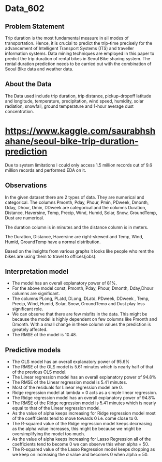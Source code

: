 # Data_602

## Problem Statement
Trip duration is the most fundamental measure in all modes of transportation. Hence, it is crucial to predict the trip-time precisely for the advancement of Intelligent 
Transport Systems (ITS) and traveller information systems. Data mining techniques are employed in this paper to predict the trip duration of rental bikes in Seoul Bike sharing system. The rental duration prediction needs to be carried out with the combination of Seoul Bike data and weather data.

## About the Data
The Data used include trip duration, trip distance, pickup-dropoff latitude and longitude, temperature, precipitation, wind speed, humidity, solar radiation, snowfall, 
ground temperature and 1-hour average dust concentration.

# https://www.kaggle.com/saurabhshahane/seoul-bike-trip-duration-prediction

Due to system limitations I could only access 1.5 million records out of 9.6 million records and performed EDA on it.

## Observations
In the given dataset there are 2 types of data. They are numerical and categorical. The columns Pmonth, Pday, Phour, Pmin, PDweek, Dmonth, Dday, Dhour, Dmin, DDweek are categorical and the columns Duration, Distance, Haversine, Temp, Precip, Wind, Humid, Solar, Snow, GroundTemp, Dust are numerical.

The duration column is in minutes and the distance column is in meters.

The Duration, Distance, Haversine are right-skewed and Temp, Wind, Humid, GroundTemp have a normal distribution.

Based on the insights from various graphs it looks like people who rent the bikes are using them to travel to offices(jobs).

## Interpretation model
- The model has an overall explanatory power of 81%.
- For the above model const, Pmonth, Pday, Phour, Dmonth, Dday,Dhour columns are significant.
- The columns PLong, PLatd, DLong, DLatd, PDweek, DDweek , Temp, Precip, Wind, Humid, Solar, Snow, GroundTemo and Dust play less significant role.
- We can observe that there are few misfits in the data. This might be because the model is highly dependent on few columns like Pmonth and Dmonth. With a small change in these column values the prediction is greately affected.
- The RMSE of the model is 10.48.

## Predictive models
- The OLS model has an overall explanatory power of 95.6%
- The RMSE of the OLS model is 5.61 minutes which is nearly half of that of the previous OLS model.
- The Linear regression model has an overall explanatory power of 94.8%
- The RMSE of the Linear regression model is 5.41 minutes.
- Most of the residuals for Linear regression model are 0.
- Ridge regression model at lambda = 0 acts as a simple linear regression.
- The Ridge regression model has an overall explanatory power of 94.8%
- The RMSE of the Ridge regression model is 5.41 minutes which is nearly equal to that of the Linear regression model.
- As the value of alpha keeps increasing for Ridge regression model most of the coefficients tend to move towards 0 i.e. come close to 0.
- The R-squared value of the Ridge regression model keeps decreasing as the alpha value increases, this might be because we might be oversimplifying the model too much.
- As the value of alpha keeps increasing for Lasso Regression all of the coefficients tend to become 0 we can observe this when alpha = 50.
- The R-squared value of the Lasso Regression model keeps dropping as we keep on increasing the $\alpha$ value and becomes 0 when alpha = 50.
